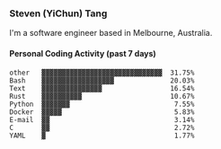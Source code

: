 ### Steven (YiChun) Tang

I'm a software engineer based in Melbourne, Australia.

#### Personal Coding Activity (past 7 days)
```
other   ▓▓▓▓▓▓▓▓▓▓▓▓▓▓▓▓▓▓▓▓▓▓▓▓▓▓▓▓▓▓  31.75%
Bash    ▓▓▓▓▓▓▓▓▓▓▓▓▓▓▓▓▓▓              20.03%
Text    ▓▓▓▓▓▓▓▓▓▓▓▓▓▓▓                 16.54%
Rust    ▓▓▓▓▓▓▓▓▓▓                      10.67%
Python  ▓▓▓▓▓▓▓                          7.55%
Docker  ▓▓▓▓▓                            5.83%
E-mail  ▓▓                               3.14%
C       ▓▓                               2.72%
YAML    ▓                                1.77%
```
